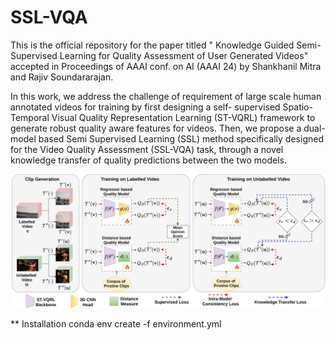 # SSL-VQA
This is the official repository for the paper titled " Knowledge Guided Semi-Supervised Learning for Quality Assessment of User Generated Videos" accepted in Proceedings of AAAI conf. on AI (AAAI 24) by Shankhanil Mitra and Rajiv Soundararajan. 

In this work, we address the challenge of requirement of large scale human annotated videos for training by first designing a self- supervised Spatio-Temporal Visual Quality Representation Learning (ST-VQRL) framework to generate robust quality aware features for videos. Then, we propose a dual-model based Semi Supervised Learning (SSL) method specifically designed for the Video Quality Assessment (SSL-VQA) task, through a novel knowledge transfer of quality predictions between the two models.

![VISION](https://github.com/Shankhanil006/SSL-VQA/blob/main/sslvqa.png?raw=true)

** Installation
conda env create -f environment.yml
